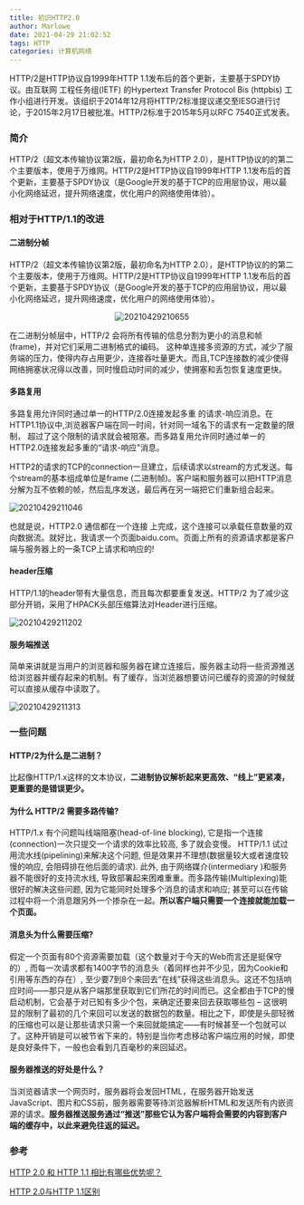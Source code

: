 ```yaml
---
title: 初识HTTP2.0
author: Marlowe
date: 2021-04-29 21:02:52
tags: HTTP
categories: 计算机网络
---
```


HTTP/2是HTTP协议自1999年HTTP 1.1发布后的首个更新，主要基于SPDY协议。由互联网
工程任务组(IETF) 的Hypertext Transfer Protocol Bis (httpbis) 工作小组进行开发。该组织于2014年12月将HTTP/2标准提议递交至IESG进行讨论，于2015年2月17日被批准。HTTP/2标准于2015年5月以RFC 7540正式发表。
<!--more-->

### 简介

HTTP/2（超文本传输协议第2版，最初命名为HTTP 2.0），是HTTP协议的的第二个主要版本，使用于万维网。HTTP/2是HTTP协议自1999年HTTP 1.1发布后的首个更新，主要基于SPDY协议（是Google开发的基于TCP的应用层协议，用以最小化网络延迟，提升网络速度，优化用户的网络使用体验）。

### 相对于HTTP/1.1的改进


#### 二进制分帧
HTTP/2（超文本传输协议第2版，最初命名为HTTP 2.0），是HTTP协议的的第二个主要版本，使用于万维网。HTTP/2是HTTP协议自1999年HTTP 1.1发布后的首个更新，主要基于SPDY协议（是Google开发的基于TCP的应用层协议，用以最小化网络延迟，提升网络速度，优化用户的网络使用体验）。

<center>

![20210429210655](http://marlowe.oss-cn-beijing.aliyuncs.com/img/20210429210655.png)
</center>

在二进制分帧层中，HTTP/2 会将所有传输的信息分割为更小的消息和帧(frame)，并对它们采用二进制格式的编码。
这种单连接多资源的方式，减少了服务端的压力，使得内存占用更少，连接吞吐量更大。而且,TCP连接数的减少使得网络拥塞状况得以改善，同时慢启动时间的减少，使拥塞和丢包恢复速度更快。


#### 多路复用

多路复用允许同时通过单一的HTTP/2.0连接发起多重 的请求-响应消息。在HTTP1.1协议中,浏览器客户端在同一时间，针对同一域名下的请求有一定数量的限制， 超过了这个限制的请求就会被阻塞。而多路复用允许同时通过单一的HTTP2.0连接发起多重的“请求-响应"消息。

HTTP2的请求的TCP的connection一旦建立，后续请求以stream的方式发送。每个stream的基本组成单位是frame (二进制帧)。客户端和服务器可以把HTTP消息分解为互不依赖的帧，然后乱序发送，最后再在另一端把它们重新组合起来。

![20210429211046](http://marlowe.oss-cn-beijing.aliyuncs.com/img/20210429211046.png)

也就是说，HTTP2.0 通信都在一个连接 上完成，这个连接可以承载任意数量的双向数据流。就好比，我请求一个页面baidu.com。页面上所有的资源请求都是客户端与服务器上的一条TCP上请求和响应的!

#### header压缩

HTTP/1.1的header带有大量信息，而且每次都要重复发送。HTTP/2 为了减少这部分开销，采用了HPACK头部压缩算法对Header进行压缩。

![20210429211202](http://marlowe.oss-cn-beijing.aliyuncs.com/img/20210429211202.png)


#### 服务端推送

简单来讲就是当用户的浏览器和服务器在建立连接后，服务器主动将一些资源推送给浏览器并缓存起来的机制。有了缓存，当浏览器想要访问已缓存的资源的时候就可以直接从缓存中读取了。

![20210429211313](http://marlowe.oss-cn-beijing.aliyuncs.com/img/20210429211313.png)


### 一些问题

#### HTTP/2为什么是二进制？

比起像HTTP/1.x这样的文本协议，**二进制协议解析起来更高效、“线上”更紧凑，更重要的是错误更少。**


#### 为什么 HTTP/2 需要多路传输?

HTTP/1.x 有个问题叫线端阻塞(head-of-line blocking), 它是指一个连接(connection)一次只提交一个请求的效率比较高, 多了就会变慢。 HTTP/1.1 试过用流水线(pipelining)来解决这个问题, 但是效果并不理想(数据量较大或者速度较慢的响应, 会阻碍排在他后面的请求). 此外, 由于网络媒介(intermediary )和服务器不能很好的支持流水线, 导致部署起来困难重重。而多路传输(Multiplexing)能很好的解决这些问题, 因为它能同时处理多个消息的请求和响应; 甚至可以在传输过程中将一个消息跟另外一个掺杂在一起。**所以客户端只需要一个连接就能加载一个页面。**

#### 消息头为什么需要压缩?

假定一个页面有80个资源需要加载（这个数量对于今天的Web而言还是挺保守的）, 而每一次请求都有1400字节的消息头（着同样也并不少见，因为Cookie和引用等东西的存在）, 至少要7到8个来回去“在线”获得这些消息头。这还不包括响应时间——那只是从客户端那里获取到它们所花的时间而已。这全都由于TCP的慢启动机制，它会基于对已知有多少个包，来确定还要来回去获取哪些包 – 这很明显的限制了最初的几个来回可以发送的数据包的数量。相比之下，即使是头部轻微的压缩也可以是让那些请求只需一个来回就能搞定——有时候甚至一个包就可以了。这种开销是可以被节省下来的，特别是当你考虑移动客户端应用的时候，即使是良好条件下，一般也会看到几百毫秒的来回延迟。

#### 服务器推送的好处是什么？
当浏览器请求一个网页时，服务器将会发回HTML，在服务器开始发送JavaScript、图片和CSS前，服务器需要等待浏览器解析HTML和发送所有内嵌资源的请求。**服务器推送服务通过“推送”那些它认为客户端将会需要的内容到客户端的缓存中，以此来避免往返的延迟。**

### 参考

[HTTP 2.0 和 HTTP 1.1 相比有哪些优势呢？](https://www.zhihu.com/question/306768582/answer/576026225)

[HTTP 2.0与HTTP 1.1区别](https://www.cnblogs.com/frankyou/p/6145485.html)

